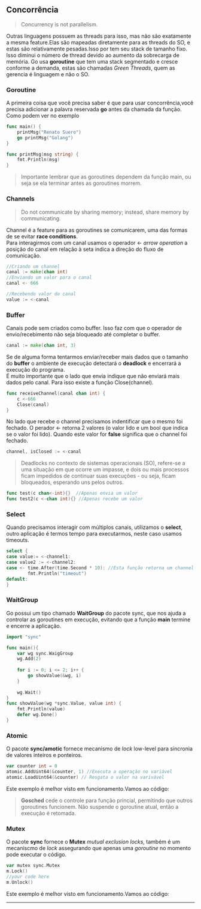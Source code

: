 ## Concorrência
> Concurrency is not parallelism.  

Outras linguagens possuem as threads para isso, mas não são exatamente a mesma feature.Elas são mapeadas diretamente para as threads do SO, e estas são relativamente pesadas.Isso por tem seu stack de tamanho fixo. Isso diminui o número de thread devido ao aumento da sobrecarga de memória. Go usa **goroutine** que tem uma stack segmentado e cresce conforme a demanda, estas são chamadas *Green Threads*, quem as gerencia é linguagem e não o SO.  

### Goroutine
A primeira coisa que você precisa saber é que para usar concorrência,você precisa adicionar a palavra reservada **go** antes da chamada da função. Como podem ver no exemplo
```go
func main() {
	printMsg("Renato Suero")
	go printMsg("Golang")
}

func printMsg(msg string) {
	fmt.Println(msg)
}
```
> Importante lembrar que as goroutines dependem da função main, ou seja se ela terminar antes as goroutines morrem.  
### Channels
> Do not communicate by sharing memory; instead, share memory by communicating.  

Channel é a feature para as goroutines se comunicarem, uma das formas de se evitar **race conditions**.  
Para interagirmos com um canal usamos o operador <- *arrow operation* a posição do canal em relação à seta indica a direção do fluxo de comunicação.
```go
//Criando um channel
canal := make(chan int)
//Enviando um valor para o canal
canal <- 666

//Recebendo valor do canal
value := <-canal
```
### Buffer
Canais pode sem criados como buffer. Isso faz com que o operador de envio/recebimento não seja bloqueado até completar o buffer.  
```go
canal := make(chan int, 3)
```
Se de alguma forma tentarmos enviar/receber mais dados que o tamanho do **buffer** o ambiente de execução detectará o **deadlock** e encerrará a execução do programa.  
É muito importante que o lado que envia indique que não enviará mais dados pelo canal. Para isso existe a função Close(channel).  
```go
func receiveChannel(canal chan int) {
	c <-666
	Close(canal)
}
```
No lado que recebe o channel precisamos indentificar que o mesmo foi fechado. O perador <- retorna 2 valores (o valor lido e um bool que indica se o valor foi lido). Quando este valor for **false** significa que o channel foi fechado.  
```go
channel, isClosed := <-canal
```
> Deadlocks no contexto de sistemas operacionais (SO), refere-se a uma situação em que ocorre um impasse, e dois ou mais processos ficam impedidos de continuar suas execuções - ou seja, ficam bloqueados, esperando uns pelos outros.  

```go
func test(c chan<-int){}  //Apenas envia um valor
func test2(c <-chan int){} //Apenas recebe um valor
```
### Select
Quando precisamos interagir com múltiplos canais, utilizamos o **select**, outro aplicação é termos tempo para executarmos, neste caso usamos timeouts.  
```go
select {
case value:= <-channel1:
case value2 := <-channel2:
case <- time.After(time.Second * 10): //Esta função retorna um channel
        fmt.Println("timeout")
default:
}
```
### WaitGroup
Go possui um tipo chamado **WaitGroup** do pacote sync, que nos ajuda a controlar as goroutines em execução, evitando que a função **main** termine e encerre a aplicação.  
```go
import "sync"

func main(){
    var wg sync.WaigGroup
    wg.Add(2)
	
    for i := 0; i <= 2; i++ {
		go showValue(&wg, i) 
	}
	
	wg.Wait()
}
func showValue(wg *sync.Value, value int) {
	fmt.Println(value)
	defer wg.Done()
}
```
### Atomic
O pacote **sync/amotic** fornece mecanismo de *lock* low-level para sincronia de valores inteiros e ponteiros.

```go
var counter int = 0
atomic.AddUint64(&counter, 1) //Executa a operação no variável
atomic.LoadUint64(&counter) // Resgata o valor na varivável
```
Este exemplo é melhor visto em funcionamento.Vamos ao código:

> **Gosched** cede o controle para função princial, permitindo que outros goroutines funcionem. Não suspende o goroutine atual, então a execução é retomada.  

### Mutex
O pacote **sync** fornece o **Mutex** *mutual exclusion locks*, também é um mecaniscmo de *lock* assegurando que apenas uma *goroutine* no momento pode executar o código.

```go
var mutex sync.Mutex
m.Lock()
//your code here
m.Unlock()
```
Este exemplo é melhor visto em funcionamento.Vamos ao código:


___
